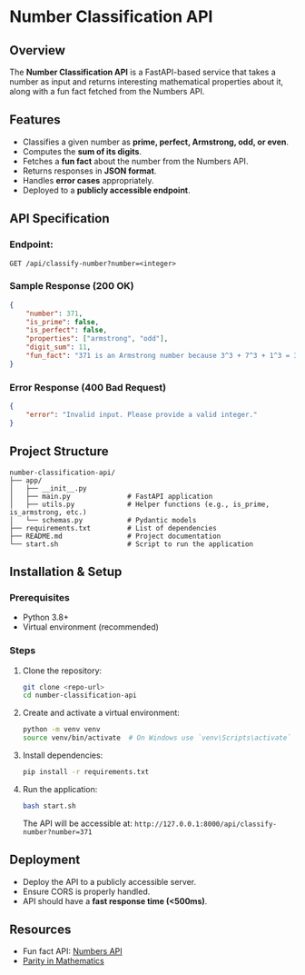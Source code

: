 # Number Classification API

## Overview
The **Number Classification API** is a FastAPI-based service that takes a number as input and returns interesting mathematical properties about it, along with a fun fact fetched from the Numbers API.

## Features
- Classifies a given number as **prime, perfect, Armstrong, odd, or even**.
- Computes the **sum of its digits**.
- Fetches a **fun fact** about the number from the Numbers API.
- Returns responses in **JSON format**.
- Handles **error cases** appropriately.
- Deployed to a **publicly accessible endpoint**.

## API Specification
### Endpoint:
```
GET /api/classify-number?number=<integer>
```

### Sample Response (200 OK)
```json
{
    "number": 371,
    "is_prime": false,
    "is_perfect": false,
    "properties": ["armstrong", "odd"],
    "digit_sum": 11,
    "fun_fact": "371 is an Armstrong number because 3^3 + 7^3 + 1^3 = 371"
}
```

### Error Response (400 Bad Request)
```json
{
    "error": "Invalid input. Please provide a valid integer."
}
```

## Project Structure
```
number-classification-api/
├── app/
│   ├── __init__.py
│   ├── main.py              # FastAPI application
│   ├── utils.py             # Helper functions (e.g., is_prime, is_armstrong, etc.)
│   └── schemas.py           # Pydantic models
├── requirements.txt         # List of dependencies
├── README.md                # Project documentation
└── start.sh                 # Script to run the application
```

## Installation & Setup
### Prerequisites
- Python 3.8+
- Virtual environment (recommended)

### Steps
1. Clone the repository:
   ```sh
   git clone <repo-url>
   cd number-classification-api
   ```
2. Create and activate a virtual environment:
   ```sh
   python -m venv venv
   source venv/bin/activate  # On Windows use `venv\Scripts\activate`
   ```
3. Install dependencies:
   ```sh
   pip install -r requirements.txt
   ```
4. Run the application:
   ```sh
   bash start.sh
   ```
   The API will be accessible at: `http://127.0.0.1:8000/api/classify-number?number=371`

## Deployment
- Deploy the API to a publicly accessible server.
- Ensure CORS is properly handled.
- API should have a **fast response time (<500ms)**.


## Resources
- Fun fact API: [Numbers API](http://numbersapi.com/#42)
- [Parity in Mathematics](https://en.wikipedia.org/wiki/Parity_(mathematics))

